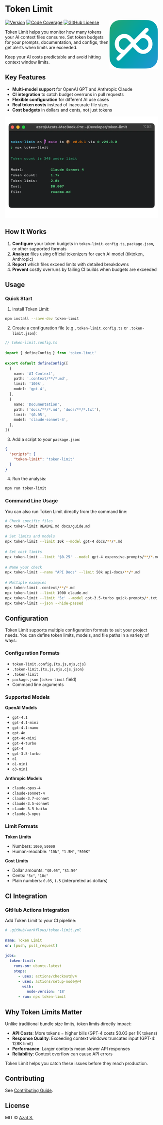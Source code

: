 # Token Limit

<img
  src="https://raw.githubusercontent.com/azat-io/token-limit/main/assets/logo.svg"
  alt="Token Limit logo"
  width="160"
  height="160"
  align="right"
/>

[![Version](https://img.shields.io/npm/v/token-limit.svg?color=23a56f&labelColor=2496d6)](https://npmjs.com/package/token-limit)
[![Code Coverage](https://img.shields.io/codecov/c/github/azat-io/token-limit.svg?color=23a56f&labelColor=2496d6)](https://npmjs.com/package/token-limit)
[![GitHub License](https://img.shields.io/badge/license-MIT-232428.svg?color=23a56f&labelColor=2496d6)](https://github.com/azat-io/token-limit/blob/main/license.md)

Token Limit helps you monitor how many tokens your AI context files consume. Set token budgets for your prompts, documentation, and configs, then get alerts when limits are exceeded.

Keep your AI costs predictable and avoid hitting context window limits.

## Key Features

- **Multi-model support** for OpenAI GPT and Anthropic Claude
- **CI integration** to catch budget overruns in pull requests
- **Flexible configuration** for different AI use cases
- **Real token costs** instead of inaccurate file sizes
- **Cost budgets** in dollars and cents, not just tokens

<img src="https://raw.githubusercontent.com/azat-io/token-limit/main/assets/example.webp" alt="Token Limit CLI" width="600">

## How It Works

1. **Configure** your token budgets in `token-limit.config.ts`, `package.json`, or other supported formats
2. **Analyze** files using official tokenizers for each AI model (tiktoken, Anthropic)
3. **Report** which files exceed limits with detailed breakdowns
4. **Prevent** costly overruns by failing CI builds when budgets are exceeded

## Usage

### Quick Start

1. Install Token Limit:

```sh
npm install --save-dev token-limit
```

2. Create a configuration file (e.g., `token-limit.config.ts` or `.token-limit.json`):

```ts
// token-limit.config.ts

import { defineConfig } from 'token-limit'

export default defineConfig([
  {
    name: 'AI Context',
    path: '.context/**/*.md',
    limit: '100k',
    model: 'gpt-4',
  },
  {
    name: 'Documentation',
    path: ['docs/**/*.md', 'docs/**/*.txt'],
    limit: '$0.05',
    model: 'claude-sonnet-4',
  },
])
```

3. Add a script to your `package.json`:

```json
{
  "scripts": {
    "token-limit": "token-limit"
  }
}
```

4. Run the analysis:

```sh
npm run token-limit
```

### Command Line Usage

You can also run Token Limit directly from the command line:

```sh
# Check specific files
npx token-limit README.md docs/guide.md

# Set limits and models
npx token-limit --limit 10k --model gpt-4 docs/**/*.md

# Set cost limits
npx token-limit --limit '$0.25' --model gpt-4 expensive-prompts/**/*.md

# Name your check
npx token-limit --name "API Docs" --limit 50k api-docs/**/*.md

# Multiple examples
npx token-limit .context/**/*.md
npx token-limit --limit 1000 claude.md
npx token-limit --limit '5c' --model gpt-3.5-turbo quick-prompts/*.txt
npx token-limit --json --hide-passed
```

## Configuration

Token Limit supports multiple configuration formats to suit your project needs. You can define token limits, models, and file paths in a variety of ways:

### Configuration Formats

- `token-limit.config.{ts,js,mjs,cjs}`
- `.token-limit.{ts,js,mjs,cjs,json}`
- `.token-limit`
- `package.json` (`token-limit` field)
- Command line arguments

### Supported Models

**OpenAI Models**

- `gpt-4.1`
- `gpt-4.1-mini`
- `gpt-4.1-nano`
- `gpt-4o`
- `gpt-4o-mini`
- `gpt-4-turbo`
- `gpt-4`
- `gpt-3.5-turbo`
- `o1`
- `o1-mini`
- `o3-mini`

**Anthropic Models**

- `claude-opus-4`
- `claude-sonnet-4`
- `claude-3.7-sonnet`
- `claude-3.5-sonnet`
- `claude-3.5-haiku`
- `claude-3-opus`

### Limit Formats

**Token Limits**

- Numbers: `1000`, `50000`
- Human-readable: `"10k"`, `"1.5M"`, `"500K"`

**Cost Limits**

- Dollar amounts: `"$0.05"`, `"$1.50"`
- Cents: `"5c"`, `"10c"`
- Plain numbers: `0.05`, `1.5` (interpreted as dollars)

## CI Integration

### GitHub Actions Integration

Add Token Limit to your CI pipeline:

```yaml
# .github/workflows/token-limit.yml

name: Token Limit
on: [push, pull_request]

jobs:
  token-limit:
    runs-on: ubuntu-latest
    steps:
      - uses: actions/checkout@v4
      - uses: actions/setup-node@v4
        with:
          node-version: '18'
      - run: npx token-limit
```

## Why Token Limits Matter

Unlike traditional bundle size limits, token limits directly impact:

- **API Costs**: More tokens = higher bills (GPT-4 costs $0.03 per 1K tokens)
- **Response Quality**: Exceeding context windows truncates input (GPT-4: 128K limit)
- **Performance**: Larger contexts mean slower API responses
- **Reliability**: Context overflow can cause API errors

Token Limit helps you catch these issues before they reach production.

## Contributing

See [Contributing Guide](https://github.com/azat-io/token-limit/blob/main/contributing.md).

## License

MIT &copy; [Azat S.](https://azat.io)
